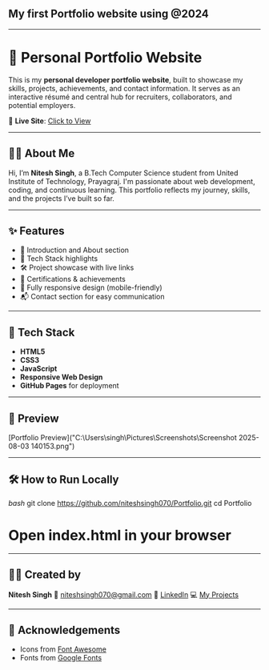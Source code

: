 ## My first Portfolio website using @2024
---
# 💼 Personal Portfolio Website

This is my **personal developer portfolio website**, built to showcase my skills, projects, achievements, and contact information. It serves as an interactive résumé and central hub for recruiters, collaborators, and potential employers.

🔗 **Live Site**: [Click to View](https://niteshsingh070.github.io/Portfolio/)

---

## 🧑‍💻 About Me

Hi, I’m **Nitesh Singh**, a B.Tech Computer Science student from United Institute of Technology, Prayagraj. I'm passionate about web development, coding, and continuous learning. This portfolio reflects my journey, skills, and the projects I’ve built so far.

---

## ✨ Features

- 📌 Introduction and About section
- 🧠 Tech Stack highlights
- 🛠️ Project showcase with live links
- 📜 Certifications & achievements
- 📱 Fully responsive design (mobile-friendly)
- 📬 Contact section for easy communication

---

## 🚀 Tech Stack

- **HTML5**
- **CSS3**
- **JavaScript**
- **Responsive Web Design**
- **GitHub Pages** for deployment

---
## 📸 Preview

[Portfolio Preview]("C:\Users\singh\Pictures\Screenshots\Screenshot 2025-08-03 140153.png")

---

## 🛠️ How to Run Locally

*bash*
git clone https://github.com/niteshsingh070/Portfolio.git
cd Portfolio
# Open index.html in your browser
---

## 🧑‍💼 Created by

**Nitesh Singh**
📧 [niteshsingh070@gmail.com](mailto:niteshsingh070@gmail.com)
🔗 [LinkedIn](https://www.linkedin.com/in/niteshsingh070/)
💻 [My Projects](https://github.com/niteshsingh070)

---

## 🙌 Acknowledgements

* Icons from [Font Awesome](https://fontawesome.com/)
* Fonts from [Google Fonts](https://fonts.google.com/)
